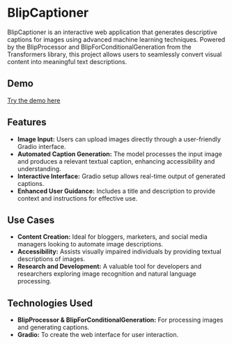 # BlipCaptioner
BlipCaptioner is an interactive web application that generates descriptive captions for images using advanced machine learning techniques. Powered by the BlipProcessor and BlipForConditionalGeneration from the Transformers library, this project allows users to seamlessly convert visual content into meaningful text descriptions.



## Demo

[Try the demo here](https://e2d1d47c3fea9496dc.gradio.live/)

## Features

- **Image Input:** Users can upload images directly through a user-friendly Gradio interface.
- **Automated Caption Generation:** The model processes the input image and produces a relevant textual caption, enhancing accessibility and understanding.
- **Interactive Interface:** Gradio setup allows real-time output of generated captions.
- **Enhanced User Guidance:** Includes a title and description to provide context and instructions for effective use.

## Use Cases

- **Content Creation:** Ideal for bloggers, marketers, and social media managers looking to automate image descriptions.
- **Accessibility:** Assists visually impaired individuals by providing textual descriptions of images.
- **Research and Development:** A valuable tool for developers and researchers exploring image recognition and natural language processing.

## Technologies Used

- **BlipProcessor & BlipForConditionalGeneration:** For processing images and generating captions.
- **Gradio:** To create the web interface for user interaction.
